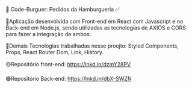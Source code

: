 🍔 Code-Burguer: Pedidos da Hamburgueria ✅ 

 🔹Aplicação desenvolvida com Front-end em React com Javascript e no Back-end em Node.js, sendo utilizadas as tecnologias de AXIOS e CORS para fazer a integração de ambos.

🔹Demais Tecnologias trabalhadas nesse proejto: Styled Components, Props, React Router Dom, Link, History.

🟡Repositório front-end: https://lnkd.in/dzmY28PV

🟣Repositório Back-end: https://lnkd.in/dbX-SWZN
